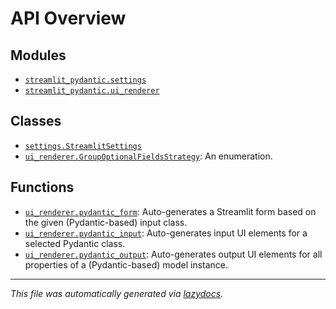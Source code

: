 <!-- markdownlint-disable -->

# API Overview

## Modules

- [`streamlit_pydantic.settings`](./streamlit_pydantic.settings.md#module-streamlit_pydanticsettings)
- [`streamlit_pydantic.ui_renderer`](./streamlit_pydantic.ui_renderer.md#module-streamlit_pydanticui_renderer)

## Classes

- [`settings.StreamlitSettings`](./streamlit_pydantic.settings.md#class-streamlitsettings)
- [`ui_renderer.GroupOptionalFieldsStrategy`](./streamlit_pydantic.ui_renderer.md#class-groupoptionalfieldsstrategy): An enumeration.

## Functions

- [`ui_renderer.pydantic_form`](./streamlit_pydantic.ui_renderer.md#function-pydantic_form): Auto-generates a Streamlit form based on the given (Pydantic-based) input class.
- [`ui_renderer.pydantic_input`](./streamlit_pydantic.ui_renderer.md#function-pydantic_input): Auto-generates input UI elements for a selected Pydantic class.
- [`ui_renderer.pydantic_output`](./streamlit_pydantic.ui_renderer.md#function-pydantic_output): Auto-generates output UI elements for all properties of a (Pydantic-based) model instance.


---

_This file was automatically generated via [lazydocs](https://github.com/ml-tooling/lazydocs)._
